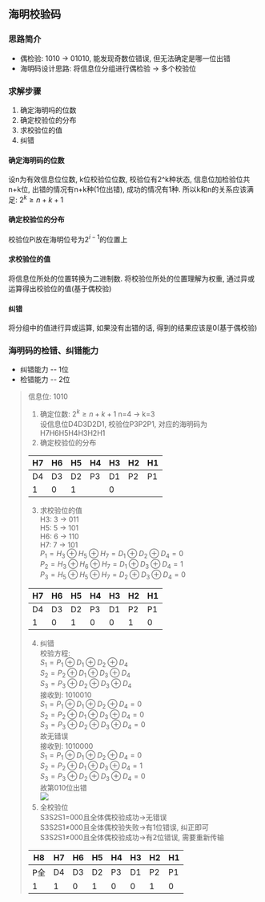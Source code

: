 ## 海明校验码

### 思路简介

- 偶检验: 1010 -> 01010, 能发现奇数位错误, 但无法确定是哪一位出错
- 海明码设计思路: 将信息位分组进行偶检验 -> 多个校验位

### 求解步骤

1. 确定海明吗的位数
2. 确定校验位的分布
3. 求校验位的值
4. 纠错

#### 确定海明码的位数

设n为有效信息位位数, k位校验位位数, 校验位有2^k种状态, 信息位加检验位共n+k位, 出错的情况有n+k种(1位出错), 成功的情况有1种. 所以k和n的关系应该满足: $2^k≥n+k+1$

#### 确定校验位的分布

校验位Pi放在海明位号为$2^{i-1}$的位置上

#### 求校验位的值

将信息位所处的位置转换为二进制数. 将校验位所处的位置理解为权重, 通过异或运算得出校验位的值(基于偶校验)

#### 纠错

将分组中的值进行异或运算, 如果没有出错的话, 得到的结果应该是0(基于偶校验)

### 海明码的检错、纠错能力

- 纠错能力 -- 1位
- 检错能力 -- 2位

> 信息位: 1010
> 1. 确定位数: $2^k≥n+k+1$ n=4 -> k=3
> <br> 设信息位D4D3D2D1, 校验位P3P2P1, 对应的海明码为H7H6H5H4H3H2H1
> 2. 确定校验位的分布
> 
> | H7  | H6  | H5  | H4  | H3  | H2  | H1  |
> | --- | --- | --- | --- | --- | --- | --- |
> | D4  | D3  | D2  | P3  | D1  | P2  | P1  |
> | 1   | 0   | 1   |     | 0   |     |     |
> 3. 求校验位的值
> <br> H3: 3 -> 011
> <br> H5: 5 -> 101
> <br> H6: 6 -> 110
> <br> H7: 7 -> 101
> <br> $P_1=H_3\oplus H_5\oplus H_7=D_1\oplus D_2\oplus D_4=0$
> <br> $P_2=H_3\oplus H_6\oplus H_7=D_1\oplus D_3\oplus D_4=1$
> <br> $P_3=H_5\oplus H_5\oplus H_7=D_2\oplus D_3\oplus D_4=0$
> 
> | H7  | H6  | H5  | H4  | H3  | H2  | H1  |
> | --- | --- | --- | --- | --- | --- | --- |
> | D4  | D3  | D2  | P3  | D1  | P2  | P1  |
> | 1   | 0   | 1   |0    | 0   |1    |0    |
> 4. 纠错
> <br> 校验方程:
> <br> $S_1=P_1\oplus D_1\oplus D_2 \oplus D_4$
> <br> $S_2=P_2\oplus D_1\oplus D_3 \oplus D_4$
> <br> $S_3=P_3\oplus D_2\oplus D_3 \oplus D_4$
> <br> 接收到: 1010010
> <br> $S_1=P_1\oplus D_1\oplus D_2 \oplus D_4=0$
> <br> $S_2=P_2\oplus D_1\oplus D_3 \oplus D_4=0$
> <br> $S_3=P_3\oplus D_2\oplus D_3 \oplus D_4=0$
> <br> 故无错误
> <br> 接收到: 1010000
> <br> $S_1=P_1\oplus D_1\oplus D_2 \oplus D_4=0$
> <br> $S_2=P_2\oplus D_1\oplus D_3 \oplus D_4=1$
> <br> $S_3=P_3\oplus D_2\oplus D_3 \oplus D_4=0$
> <br> 故第010位出错
> <br> ![](https://github.com/Ricolxwz/Computer-Organization-408/blob/main/Computer-Organization%20WD/Data%20representation%20and%20operation/IMG/Hamming%20check%20code1.png)
> 5. 全校验位
> <br> S3S2S1=000且全体偶校验成功->无错误
> <br> S3S2S1≠000且全体偶校验失败->有1位错误, 纠正即可
> <br> S3S2S1≠000且全体偶校验成功->有2位错误, 需要重新传输
> 
> | H8  | H7  | H6  | H5  | H4  | H3  | H2  | H1  |
> | --- | --- | --- | --- | --- | --- | --- | --- |
> | P全  | D4  | D3  | D2  | P3  | D1  | P2  | P1  |
> | 1   | 1   | 0   | 1   |0    | 0   |1    |0    |